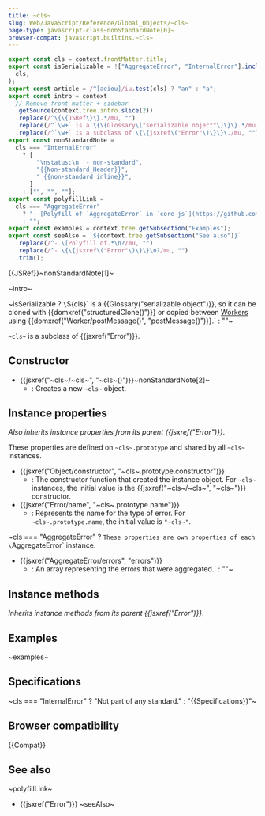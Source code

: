 ```yaml
---
title: ~cls~
slug: Web/JavaScript/Reference/Global_Objects/~cls~
page-type: javascript-class~nonStandardNote[0]~
browser-compat: javascript.builtins.~cls~
---
```


```js setup
export const cls = context.frontMatter.title;
export const isSerializable = !["AggregateError", "InternalError"].includes(
  cls,
);
export const article = /^[aeiou]/iu.test(cls) ? "an" : "a";
export const intro = context
  // Remove front matter + sidebar
  .getSource(context.tree.intro.slice(2))
  .replace(/^\{\{JSRef\}\}.*/mu, "")
  .replace(/^`\w+` is a \{\{Glossary\("serializable object"\)\}\}.*/mu, "")
  .replace(/^`\w+` is a subclass of \{\{jsxref\("Error"\)\}\}\./mu, "");
export const nonStandardNote =
  cls === "InternalError"
    ? [
        "\nstatus:\n  - non-standard",
        "{{Non-standard_Header}}",
        " {{non-standard_inline}}",
      ]
    : ["", "", ""];
export const polyfillLink =
  cls === "AggregateError"
    ? "- [Polyfill of `AggregateError` in `core-js`](https://github.com/zloirock/core-js#ecmascript-promise)"
    : "";
export const examples = context.tree.getSubsection("Examples");
export const seeAlso = `${context.tree.getSubsection("See also")}`
  .replace(/^- \[Polyfill of.*\n?/mu, "")
  .replace(/^- \{\{jsxref\("Error"\)\}\}\n?/mu, "")
  .trim();
```

{{JSRef}}~nonStandardNote[1]~

~intro~

~isSerializable ? `\`${cls}\` is a {{Glossary("serializable object")}}, so it can be cloned with {{domxref("structuredClone()")}} or copied between [Workers](/en-US/docs/Web/API/Worker) using {{domxref("Worker/postMessage()", "postMessage()")}}.` : ""~

`~cls~` is a subclass of {{jsxref("Error")}}.

## Constructor

- {{jsxref("~cls~/~cls~", "~cls~()")}}~nonStandardNote[2]~
  - : Creates a new `~cls~` object.

## Instance properties

_Also inherits instance properties from its parent {{jsxref("Error")}}_.

These properties are defined on `~cls~.prototype` and shared by all `~cls~` instances.

- {{jsxref("Object/constructor", "~cls~.prototype.constructor")}}
  - : The constructor function that created the instance object. For `~cls~` instances, the initial value is the {{jsxref("~cls~/~cls~", "~cls~")}} constructor.
- {{jsxref("Error/name", "~cls~.prototype.name")}}
  - : Represents the name for the type of error. For `~cls~.prototype.name`, the initial value is `"~cls~"`.

~cls === "AggregateError" ? `These properties are own properties of each \`AggregateError\` instance.

- {{jsxref("AggregateError/errors", "errors")}}
  - : An array representing the errors that were aggregated.` : ""~

## Instance methods

_Inherits instance methods from its parent {{jsxref("Error")}}_.

## Examples

~examples~

## Specifications

~cls === "InternalError" ? "Not part of any standard." : "{{Specifications}}"~

## Browser compatibility

{{Compat}}

## See also

~polyfillLink~
- {{jsxref("Error")}}
~seeAlso~
